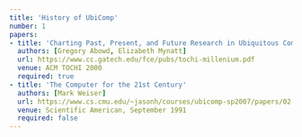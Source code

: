```yaml
---
title: 'History of UbiComp'
number: 1
papers:
- title: 'Charting Past, Present, and Future Research in Ubiquitous Computing'
  authors: [Gregory Abowd, Elizabeth Mynatt]
  url: https://www.cc.gatech.edu/fce/pubs/tochi-millenium.pdf
  venue: ACM TOCHI 2000
  required: true
- title: 'The Computer for the 21st Century'
  authors: [Mark Weiser]
  url: https://www.cs.cmu.edu/~jasonh/courses/ubicomp-sp2007/papers/02-weiser-computer-21st-century.pdf
  venue: Scientific American, September 1991
  required: false
---
```

<!-- - title: 'The Coming Age of Calm Technology'
  authors: [Mark Weiser]
  url: http://www.ubiq.com/hypertext/weiser/acmfuture2endnote.htm
  venue: -->